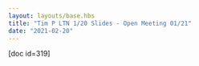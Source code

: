 ```yaml
---
layout: layouts/base.hbs
title: "Tim P LTN 1/20 Slides - Open Meeting 01/21"
date: "2021-02-20"
---
```


\[doc id=319\]
